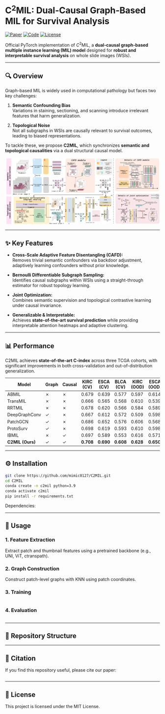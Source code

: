 
# C$^2$MIL: Dual-Causal Graph-Based MIL for Survival Analysis

[![Paper](https://img.shields.io/badge/Paper-ICCV%202025-blue)](https://arxiv.org/abs/xxx)  [![Code](https://img.shields.io/badge/Code-GitHub-black)](https://github.com/mimic0127/C2MIL)  [![License](https://img.shields.io/badge/License-MIT-green)](#license)

Official PyTorch implementation of $C^2$MIL, a **dual-causal graph-based multiple instance learning (MIL) model** designed for **robust and interpretable survival analysis** on whole slide images (WSIs).

---

## 🔍 Overview

Graph-based MIL is widely used in computational pathology but faces two key challenges:

1. **Semantic Confounding Bias**  
   Variations in staining, sectioning, and scanning introduce irrelevant features that harm generalization.

2. **Topological Noise**  
   Not all subgraphs in WSIs are causally relevant to survival outcomes, leading to biased representations.

To tackle these, we propose **C2MIL**, which synchronizes **semantic and topological causalities** via a dual structural causal model.

<p align="center">
  <img src="./assets/c2mil_pipeline.png" width="1000">
</p>

---

## ✨ Key Features

- **Cross-Scale Adaptive Feature Disentangling (CAFD):**  
  Removes trivial semantic confounders via backdoor adjustment, adaptively learning confounders without prior knowledge.

- **Bernoulli Differentiable Subgraph Sampling:**  
  Identifies causal subgraphs within WSIs using a straight-through estimator for robust topology learning.

- **Joint Optimization:**  
  Combines semantic supervision and topological contrastive learning under causal invariance.

- **Generalizable & Interpretable:**  
  Achieves **state-of-the-art survival prediction** while providing interpretable attention heatmaps and adaptive clustering.

---

## 📊 Performance

C2MIL achieves **state-of-the-art C-index** across three TCGA cohorts, with significant improvements in both cross-validation and out-of-distribution generalization.

| Model        | Graph | Causal | KIRC (CV) | ESCA (CV) | BLCA (CV) | KIRC (OOD) | ESCA (OOD) | BLCA (OOD) |
|--------------|-------|--------|-----------|-----------|-----------|------------|------------|------------|
| ABMIL        | ✗     | ✗      | 0.679     | 0.639     | 0.577     | 0.597      | 0.614      | 0.673      |
| TransMIL     | ✗     | ✗      | 0.666     | 0.565     | 0.568     | 0.610      | 0.539      | 0.676      |
| RRTMIL       | ✗     | ✗      | 0.678     | 0.620     | 0.566     | 0.584      | 0.589      | 0.679      |
| DeepGraphConv| ✓     | ✗      | 0.667     | 0.612     | 0.572     | 0.509      | 0.598      | 0.613      |
| PatchGCN     | ✓     | ✗      | 0.686     | 0.652     | 0.576     | 0.606      | 0.568      | 0.697      |
| ProtoSurv    | ✓     | ✗      | 0.698     | 0.619     | 0.593     | 0.610      | 0.598      | 0.695      |
| IBMIL        | ✗     | ✓      | 0.697     | 0.589     | 0.553     | 0.616      | 0.571      | 0.654      |
| **C2MIL (Ours)** | ✓ | ✓      | **0.708** | **0.690** | **0.608** | **0.628**  | **0.650**  | **0.702**  |

---

## ⚙️ Installation

```bash
git clone https://github.com/mimic0127/C2MIL.git
cd C2MIL
conda create -n c2mil python=3.9
conda activate c2mil
pip install -r requirements.txt
````

Dependencies:

---

## 🚀 Usage

### 1. Feature Extraction

Extract patch and thumbnail features using a pretrained backbone (e.g., UNI, ViT, ctranspath).

### 2. Graph Construction

Construct patch-level graphs with KNN using patch coordinates.

### 3. Training

```bash

```

### 4. Evaluation

```bash

```

---

## 📂 Repository Structure


---

## 📜 Citation

If you find this repository useful, please cite our paper:

```bibtex

```

---



## 📝 License

This project is licensed under the MIT License.


